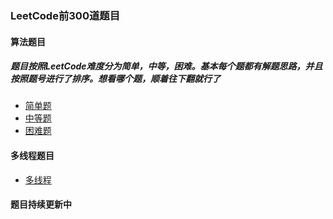 ### LeetCode前300道题目

#### 算法题目
##### 题目按照LeetCode难度分为简单，中等，困难。基本每个题都有解题思路，并且按照题号进行了排序。想看哪个题，顺着往下翻就行了

* [简单题](src/leetcode300_easy/Main.java)
* [中等题](src/leetcode300_normal/Main.java)
* [困难题](src/leetcode300_hard/Main.java)

#### 多线程题目
* [多线程](src/leetcode300_mutithread/Main.java)

#### 题目持续更新中


